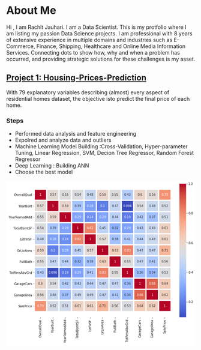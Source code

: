 # About Me
Hi , I am Rachit Jauhari. I am a Data Scientist. This is my protfolio where I am listing my passion Data Science projects. 
I am professional with 8 years of extensive experience in multiple domains and industries such as E-Commerce, Finance, Shipping, Healthcare and Online Media Information Services.
Connecting dots to show how, why and when a problem has occurred, and providing strategic solutions for these challenges is my asset.


## [Project 1: Housing-Prices-Prediction](https://github.com/rachitj/Housing-Prices-Prediction)
With 79 explanatory variables describing (almost) every aspect of residential homes dataset, the objective isto predict the final price of each home.
### Steps
* Performed data analysis and feature engineering
* Expolred and analyze data and outliers
* Machine Learning Model Building :Cross-Validation, Hyper-parameter Tuning, Linear Regression, SVM, Decion Tree Regressor, Random Forest Regressor
* Deep Learning : Building ANN
* Choose the best model 

![](/housingPrices_corelation.png)

